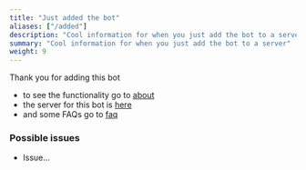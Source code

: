 ```yaml
---
title: "Just added the bot"
aliases: ["/added"]
description: "Cool information for when you just add the bot to a server"
summary: "Cool information for when you just add the bot to a server"
weight: 9
---
```

Thank you for adding this bot

* to see the functionality go to [about](../about)
* the server for this bot is [here](https://discord.gg/34sQduaUh2)
* and some FAQs go to [faq](../faq)

### Possible issues
- Issue...
